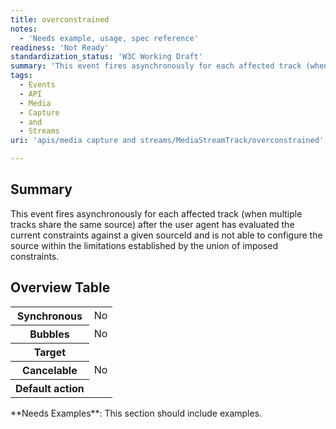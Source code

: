 ```yaml
---
title: overconstrained
notes:
  - 'Needs example, usage, spec reference'
readiness: 'Not Ready'
standardization_status: 'W3C Working Draft'
summary: 'This event fires asynchronously for each affected track (when multiple tracks share the same source) after the user agent has evaluated the current constraints against a given sourceId and is not able to configure the source within the limitations established by the union of imposed constraints.'
tags:
  - Events
  - API
  - Media
  - Capture
  - and
  - Streams
uri: 'apis/media capture and streams/MediaStreamTrack/overconstrained'

---
```

## Summary

This event fires asynchronously for each affected track (when multiple tracks share the same source) after the user agent has evaluated the current constraints against a given sourceId and is not able to configure the source within the limitations established by the union of imposed constraints.

## Overview Table

<table class="wikitable">
<tr>
<th>
Synchronous

</th>
<td>
No

</td>
</tr>
<tr>
<th>
Bubbles

</th>
<td>
No

</td>
</tr>
<tr>
<th>
Target

</th>
<td>
</td>
</tr>
<tr>
<th>
Cancelable

</th>
<td>
No

</td>
</tr>
<tr>
<th>
Default action

</th>
<td>
</td>
</tr>
</table>
**Needs Examples**: This section should include examples.

